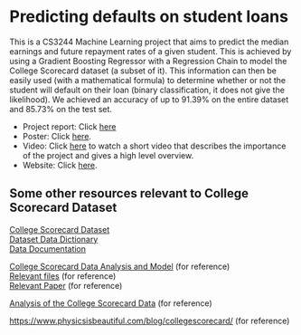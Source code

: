 # Predicting defaults on student loans
This is a CS3244 Machine Learning project that aims to predict the median earnings and future repayment rates of a given student. This is achieved by using a Gradient Boosting Regressor with a Regression Chain to model the College Scorecard dataset (a subset of it). This information can then be easily used (with a mathematical formula) to determine whether or not the student will default on their loan (binary classification, it does not give the likelihood). We achieved an accuracy of up to 91.39% on the entire dataset and 85.73% on the test set.

- Project report: Click [here](https://github.com/amrut-prabhu/loan-default-prediction/blob/master/Final%20Report.pdf)  
- Poster: Click [here](https://github.com/amrut-prabhu/loan-default-prediction/blob/master/CS3244%20Poster.pdf).  
- Video: Click [here](https://youtu.be/3Ozx1v0Pwe4) to watch a short video that describes the importance of the project and gives a high level overview.  
- Website: Click [here](https://cs3244-project.herokuapp.com/).

## Some other resources relevant to College Scorecard Dataset
[College Scorecard Dataset](https://collegescorecard.ed.gov/data/)  
[Dataset Data Dictionary](https://collegescorecard.ed.gov/assets/CollegeScorecardDataDictionary.xlsx)  
[Data Documentation](https://collegescorecard.ed.gov/assets/FullDataDocumentation.pdf)  

[College Scorecard Data Analysis and Model](http://jasontdean.com/R/collegeScoreCard.html) (for reference)   
[Relevant files](https://github.com/JTDean123/collegeScorecard) (for reference)   
[Relevant Paper](https://collegescorecard.ed.gov/assets/UsingFederalDataToMeasureAndImprovePerformance.pdf) (for reference)    

[Analysis of the College Scorecard Data](https://www.physicsisbeautiful.com/blog/collegescorecard-analysis/) (for reference)   

https://www.physicsisbeautiful.com/blog/collegescorecard/ (for reference) 



